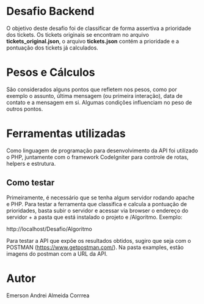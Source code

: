 # Desafio Backend
O objetivo deste desafio foi de classificar de forma assertiva a prioridade dos tickets. Os tickets originais se encontram no arquivo **tickets_original.json**, o arquivo **tickets.json** contém a prioridade e a pontuação dos tickets já calculados.

# Pesos e Cálculos
São considerados alguns pontos que refletem nos pesos, como por exemplo o assunto, última mensagem (ou primeira interação), data de contato e a mensagem em si. Algumas condições influenciam no peso de outros pontos.

# Ferramentas utilizadas
Como linguagem de programação para desenvolvimento da API foi utilizado o PHP, juntamente com o framework CodeIgniter para controle de rotas, helpers e estrutura.


## Como testar
Primeiramente, é necessário que se tenha algum servidor rodando apache e PHP. Para testar a ferramenta que classifica e calcula a pontuação de prioridades, basta subir o servidor e acessar via browser o endereço do servidor + a pasta que está instalado o projeto e /Algoritmo. Exemplo:

http://localhost/Desafio/Algoritmo

Para testar a API que expõe os resultados obtidos, sugiro que seja com o POSTMAN (https://www.getpostman.com/). Na pasta examples, estão imagens do postman com a URL da API.

# Autor
Emerson Andrei Almeida Corrrea